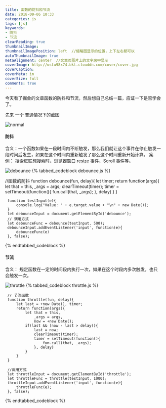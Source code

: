 ```yaml
---
title: 函数的防抖和节流
date: 2018-09-06 10:33
categories: js
tags: [js]
keywords:
- 防抖
- 节流
clearReading: true
thumbnailImage:
thumbnailImagePosition: left  //缩略图显示的位置，上下左右都可以
autoThumbnailImage: true
metaAlignment: center  //文章页图片上的文字居中显示
coverImage: http://ostu98x74.bkt.clouddn.com/cover/cover.jpg
coverCaption:
coverMeta: in
coverSize: full
comments: true
---
```

今天看了掘金的文章函数的防抖和节流，然后想自己总结一篇，应证一下是否学会了。
<!-- more -->
先来 一个 普通情况下的截图

![normal](http://ostu98x74.bkt.clouddn.com/js/normal.gif)
#### 防抖
含义：一个函数如果在一段时间内不断触发，那么我们就让这个事件在停止触发一段时间后发生，如果在这个时间内重新触发了那么这个时间重新开始计算。
案例： 搜索框联想搜索时，浏览器窗口 resize 事件、Scroll 事件等。

![debounce](http://ostu98x74.bkt.clouddn.com/js/debounce.gif)
{% tabbed_codeblock debounce.js   %}
<!-- tab js -->
//函数的防抖
     function debounce(fun, delay){
         let timer;
         return function(args){
             let that = this,
                 _args = args;
             clearTimeout(timer);
             timer = setTimeout(function(){
                 fun.call(that, _args);
             }, delay)
         }
     }
<!-- endtab -->
<!-- tab js -->
     function testInput(e){
         console.log("Value: " + e.target.value + "\n" + new Date());
     }
     let debounceInput = document.getElementById('debounce');
     // 调用方式
     let debounceFunc = debounce(testInput, 500);
     debounceInput.addEventListener('input', function(e){
         debounceFunc(e)
     }, false);
<!-- endtab -->
{% endtabbed_codeblock %}

#### 节流
含义： 规定函数在一定的时间段内执行一次，如果在这个时段内多次触发，也只会触发一次。

![throttle](http://ostu98x74.bkt.clouddn.com/js/throttle.gif)
{% tabbed_codeblock throttle.js  %}
<!-- tab js -->
     // 节流函数
     function throttle(fun, delay){
         let last = +new Date(), timer;
         return function(args){
             let that = this,
                 _args = args,
                 now = +new Date();
             if(last && (now - last > delay)){
                 last = now;
                 clearTimeout(timer);
                 timer = setTimeout(function(){
                     fun.call(that, _args);
                 }, delay)
             }
         }
     }
<!-- endtab -->
<!-- tab js -->
     //调用方式
     let throttleInput = document.getElementById('throttle');
     let throttleFunc = throttle(testInput, 1000);
     throttleInput.addEventListener('input', function(e){
         throttleFunc(e);
     }, false);
<!-- endtab -->
{% endtabbed_codeblock %}


